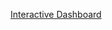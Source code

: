 [Interactive Dashboard](https://app.powerbi.com/reportEmbed?reportId=f0d99dba-f04a-4736-9ed9-4686e47bfbad&autoAuth=true&ctid=3dbeb4bf-282a-4b09-ab14-66ee52e39cd2)
